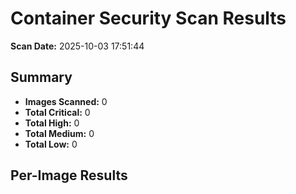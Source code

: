 ﻿# Container Security Scan Results

**Scan Date:** 2025-10-03 17:51:44

## Summary
- **Images Scanned:** 0
- **Total Critical:** 0
- **Total High:** 0
- **Total Medium:** 0
- **Total Low:** 0

## Per-Image Results

